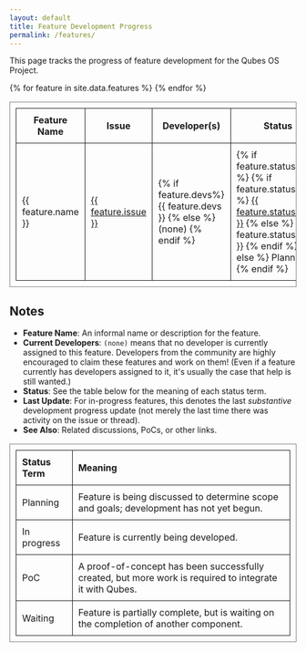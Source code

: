 ```yaml
---
layout: default
title: Feature Development Progress
permalink: /features/
---
```


<style>
table, td, th {
    border-width: 1px;
    border-style: solid;
    padding: 10px;
}
</style>

This page tracks the progress of feature development for the Qubes OS Project.

<div class="row">
  <div class="col-lg-12 col-md-12">
    <table class="table">
      <thead>
        <tr>
          <th>Feature Name</th>
          <th>Issue</th>
          <th>Developer(s)</th>
          <th>Status</th>
          <th>Last Update</th>
          <th>See Also</th>
        </tr>
      </thead>
      <tbody>
      {% for feature in site.data.features %}
        <tr>
          <td>
            {{ feature.name }}
          </td>
          <td>
            <a href="https://github.com/QubesOS/qubes-issues/issues/{{ feature.issue }}">{{ feature.issue }}</a>
          </td>
          <td>
          {% if feature.devs%}
            {{ feature.devs }}
          {% else %}
            (none)
          {% endif %}
          </td>
          <td>
          {% if feature.status.code %}
            {% if feature.status.url %}
              <a href="{{ feature.status.url }}">{{ feature.status.code }}</a>
            {% else %}
              {{ feature.status.code }}
            {% endif %}
          {% else %}
            Planning
          {% endif %}
          </td>
          <td>
            <a href="{{ feature.updated.url }}">{{ feature.updated.date }}</a>
          </td>
          <td>
          {% for info in feature.info %}
            {% if info.type %}
              [<a href="{{ info.url }}">{{ info.type }}</a>]
            {% endif %}
          {% endfor %}
          </td>
        </tr>
      {% endfor %}
      </tbody>
    </table>
  </div>
</div>

Notes
-----
* **Feature Name**: An informal name or description for the feature.
* **Current Developers**: `(none)` means that no developer is currently assigned
  to this feature. Developers from the community are highly encouraged to claim
  these features and work on them! (Even if a feature currently has developers
  assigned to it, it's usually the case that help is still wanted.)
* **Status**: See the table below for the meaning of each status term.
* **Last Update**: For in-progress features, this denotes the last *substantive*
  development progress update (not merely the last time there was activity on
  the issue or thread).
* **See Also**: Related discussions, PoCs, or other links.

| Status Term | Meaning                                                                                                 |
|:------------|:--------------------------------------------------------------------------------------------------------|
| Planning    | Feature is being discussed to determine scope and goals; development has not yet begun.                 |
| In progress | Feature is currently being developed.                                                                   |
| PoC         | A proof-of-concept has been successfully created, but more work is required to integrate it with Qubes. |
| Waiting     | Feature is partially complete, but is waiting on the completion of another component.                   |

<br>


